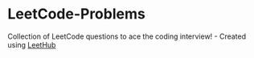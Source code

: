 # LeetCode-Problems
Collection of LeetCode questions to ace the coding interview! - Created using [LeetHub](https://github.com/QasimWani/LeetHub)
